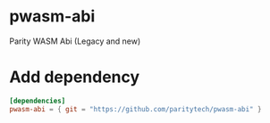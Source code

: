 # pwasm-abi
Parity WASM Abi (Legacy and new)

# Add dependency

```toml
[dependencies]
pwasm-abi = { git = "https://github.com/paritytech/pwasm-abi" }
```

